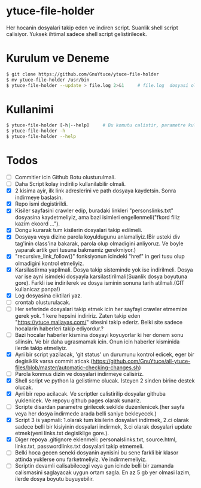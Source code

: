 # ytuce-file-holder

Her hocanin dosyalari takip eden ve indiren script. Suanlik shell script calisiyor.
Yuksek ihtimal sadece shell script gelistirilecek.

# Kurulum ve Deneme

```bash
$ git clone https://github.com/GnuYtuce/ytuce-file-holder
$ mv ytuce-file-holder /usr/bin
$ ytuce-file-holder --update > file.log 2>&1     # file.log  dosyasi olusturulur.
```

# Kullanimi

```bash
$ ytuce-file-holder [-h|--help]     # Bu komutu calistir, parametre kullanimi anlatiliyor.
$ ytuce-file-holder -h
$ ytuce-file-holder --help
```

# Todos

- [ ] Commitler icin Github Botu olusturulmali.
- [ ] Daha Script kolay indirilip kullanilabilir olmali.
- [x] 2 kisima ayir, ilk link adreslerini ve path dosyaya kaydetsin. Sonra indirmeye baslasin.
- [x] Repo ismi degistirildi.
- [x] Kisiler sayfasini crawler edip, buradaki linkleri "personslinks.txt" dosyasina kaydetmeliyiz, ama bazi isimleri engellenmeli("fkord filiz kazim ekoord ...").
- [x] Dongu kurarak tum kisilerin dosyalari takip edilmeli.
- [x] Dosyaya veya dizine parola koyuldugunu anlamaliyiz.(Bir usteki div tag'inin class'ina bakarak, parola olup olmadigini anliyoruz. Ve boyle yaparak artik geri tusuna bakmamiz gerekmiyor.)
- [x] "recursive_link_follow()" fonksiyonun icindeki "href" in geri tusu olup olmadigini kontrol etmeliyiz.
- [x] Karsilastirma yapilmali. Dosya takip sisteminde yok ise indirilmeli. Dosya var ise ayni isimdeki dosyayla karsilastirilmali(Suanlik dosya boyutuna gore). Farkli ise indirilerek ve dosya isminin sonuna tarih atilmali.(GIT kullanicaz panpa!)
- [x] Log dosyasina ciktilari yaz.
- [ ] crontab olusturulacak.
- [ ] Her seferinde dosyalari takip etmek icin her sayfayi crawler etmemize gerek yok. 1 kere hepsini indiririz. Zaten takip eden "https://ytuce.maliayas.com/" sitesini takip ederiz. Belki site sadece hocalarin haberleri takip ediyordur.?
- [ ] Bazi hocalar haberler kismina dosyayi koyuyorlar ki her donem sonu silinsin. Ve bir daha ugrasmamak icin. Onun icin haberler kisminida ilerde takip etmeliyiz.
- [x] Ayri bir script yazilacak, 'git status' un durumunu kontrol edicek, eger bir degisiklik varsa commit aticak.(https://github.com/GnuYtuce/all-ytuce-files/blob/master/automatic-checking-changes.sh)
- [ ] Parola konmus dizin ve dosyalari indirmeye calisiriz.
- [x] Shell script ve python la gelistirme olucak. Isteyen 2 sinden birine destek olucak.
- [x] Ayri bir repo acilacak. Ve scriptler calistirilip dosyalar githuba yuklenicek. Ve repoyu github pages olarak sunariz.
- [ ] Scripte disardan parametre girilecek sekilde duzenlenicek.(her sayfa veya her dosya indirmede arada belli saniye bekleyecek.)
- [x] Script 3 is yapmali: 1.olarak tum kisilerin dosyalari indirmek, 2.ci olarak sadece belli bir kisiyinin dosyalari indirmek, 3.ci olarak dosyalari update etmek(yeni links.txt degisiklige gore.).
- [x] Diger repoya .gitignore eklenmeli: personalslinks.txt, source.html, links.txt, passwordlinks.txt dosyalari takip etmemeli.
- [ ] Belki hoca gecen seneki dosyanin aynisini bu sene farkli bir klasor attinda yuklerse onu farketmeliyiz. Ve indirmemeliyiz.
- [ ] Scriptin devamli calisabilecegi veya gun icinde belli bir zamanda calismasini saglayacak uygun ortam sagla. En az 5 gb yer olmasi lazim, ilerde dosya boyutu buyuyebilir.
